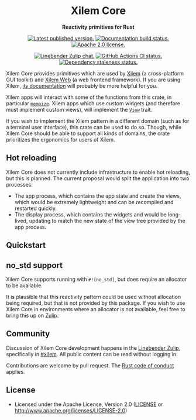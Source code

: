 
<div align="center">

# Xilem Core

</div>

<!-- Close the <div> opened in lib.rs for rustdoc, which hides the above title -->

</div>

<div align="center">

**Reactivity primitives for Rust**

[![Latest published version.](https://img.shields.io/crates/v/xilem_core.svg)](https://crates.io/crates/xilem_core)
[![Documentation build status.](https://img.shields.io/docsrs/xilem_core.svg)](https://docs.rs/xilem_core)
[![Apache 2.0 license.](https://img.shields.io/badge/license-Apache--2.0-blue.svg)](#license)

[![Linebender Zulip chat.](https://img.shields.io/badge/Linebender-%23xilem-blue?logo=Zulip)](https://xi.zulipchat.com/#narrow/stream/354396-xilem)
[![GitHub Actions CI status.](https://img.shields.io/github/actions/workflow/status/linebender/xilem/ci.yml?logo=github&label=CI)](https://github.com/linebender/xilem/actions)
[![Dependency staleness status.](https://deps.rs/crate/xilem_core/latest/status.svg)](https://deps.rs/crate/xilem_core)

</div>

Xilem Core provides primitives which are used by [Xilem][] (a cross-platform GUI toolkit) and [Xilem Web][] (a web frontend framework).
If you are using Xilem, [its documentation][xilem docs] will probably be more helpful for you. <!-- TODO: In the long-term, we probably also need a book? -->

Xilem apps will interact with some of the functions from this crate, in particular [`memoize`][].
Xilem apps which use custom widgets (and therefore must implement custom views), will implement the [`View`][] trait.

If you wish to implement the Xilem pattern in a different domain (such as for a terminal user interface), this crate can be used to do so.
Though, while Xilem Core should be able to support all kinds of domains, the crate prioritizes the ergonomics for users of Xilem.

## Hot reloading

Xilem Core does not currently include infrastructure to enable hot reloading, but this is planned.
The current proposal would split the application into two processes:

 - The app process, which contains the app state and create the views, which would be extremely lightweight and can be recompiled and restarted quickly.
 - The display process, which contains the widgets and would be long-lived, updating to match the new state of the view tree provided by the app process.

## Quickstart

## no_std support

Xilem Core supports running with `#![no_std]`, but does require an allocator to be available.

It is plausible that this reactivity pattern could be used without allocation being required, but that is not provided by this package.
If you wish to use Xilem Core in environments where an allocator is not available, feel free to bring this up on [Zulip](#community).

<!-- MSRV will go here once we settle on that for this repository -->

<!-- We hide these elements when viewing in Rustdoc, because they're not expected to be present in crate level docs -->
<div class="rustdoc-hidden">

## Community

Discussion of Xilem Core development happens in the [Linebender Zulip](https://xi.zulipchat.com/), specifically in
[#xilem](https://xi.zulipchat.com/#narrow/stream/354396-xilem).
All public content can be read without logging in.

Contributions are welcome by pull request. The [Rust code of conduct][] applies.

## License

- Licensed under the Apache License, Version 2.0
  ([LICENSE] or <http://www.apache.org/licenses/LICENSE-2.0>)

</div>

[rust code of conduct]: https://www.rust-lang.org/policies/code-of-conduct

[LICENSE]: LICENSE
[Xilem]: https://crates.io/crates/xilem
[Xilem Web]: https://crates.io/crates/xilem_web
[xilem docs]: https://docs.rs/xilem/latest/xilem/
[`memoize`]: https://docs.rs/xilem_core/latest/xilem_core/views/memoize/fn.memoize.html
[`View`]: https://docs.rs/xilem_core/latest/xilem_core/view/trait.View.html
